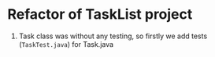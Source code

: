 # Refactor of TaskList project

1. Task class was without any testing, so firstly we add tests (`TaskTest.java`) for Task.java
